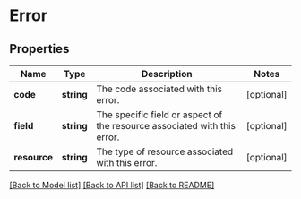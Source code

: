 # Error

## Properties
Name | Type | Description | Notes
------------ | ------------- | ------------- | -------------
**code** | **string** | The code associated with this error. | [optional] 
**field** | **string** | The specific field or aspect of the resource associated with this error. | [optional] 
**resource** | **string** | The type of resource associated with this error. | [optional] 

[[Back to Model list]](../README.md#documentation-for-models) [[Back to API list]](../README.md#documentation-for-api-endpoints) [[Back to README]](../README.md)


